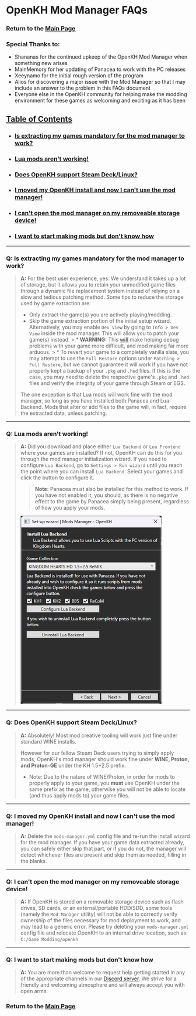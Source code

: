 # OpenKH Mod Manager FAQs

### Return to the [Main Page](index.md)

### Special Thanks to:
* Shananas for the continued upkeep of the OpenKH Mod Manager when something new arises
* MainMemory for her updating of Panacea to work with the PC releases
* Xeeynamo for the initial rough version of the program
* Alios for discovering a major issue with the Mod Manager so that I may include an answer to the problem in this FAQs document
* Everyone else in the OpenKH community for helping make the modding environment for these games as welcoming and exciting as it has been

## [Table of Contents]()
* ### [Is extracting my games mandatory for the mod manager to work?](#q-is-extracting-my-games-mandatory-for-the-mod-manager-to-work)
* ### [Lua mods aren't working!](#q-lua-mods-arent-working)
* ### [Does OpenKH support Steam Deck/Linux?](#q-does-openkh-support-steam-decklinux)
* ### [I moved my OpenKH install and now I can't use the mod manager!](#q-i-moved-my-openkh-install-and-now-i-cant-use-the-mod-manager)
* ### [I can't open the mod manager on my removeable storage device!]()
* ### [I want to start making mods but don't know how](#q-i-want-to-start-making-mods-but-dont-know-how)

---

### Q: Is extracting my games mandatory for the mod manager to work?

> **A:** For the best user experience, yes. We understand it takes up a lot of storage, but it allows you to retain your unmodified game files through a dynamic file replacement system instead of relying on a slow and tedious patching method. Some tips to reduce the storage used by game extraction are:
> * Only extract the game(s) you are actively playing/modding.
> * Skip the game extraction portion of the initial setup wizard. Alternatively, you may enable `Dev View` by going to `Info > Dev View` inside the mod manager. This will allow you to patch your game(s) instead.
    >   * **WARNING:** This **<ins>will</ins>** make helping debug problems with your game more difficult, and mod making far more arduous. 
    >   * To revert your game to a completely vanilla slate, you may attempt to use the `Full Restore` options under `Patching > Full Restore`, but we cannot guarantee it will work if you have not properly kept a backup of your `.pkg` and `.hed` files. If this is the case, you may need to delete the respective game's `.pkg` and `.hed` files and verify the integrity of your game through Steam or EGS.
>
> The one exception is that Lua mods will work fine with the mod manager, so long as you have installed both Panacea and Lua Backend. Mods that alter or add files to the game will, in fact, require the extracted data, unless patching.
---
### Q: Lua mods aren't working!

> **A:** Did you download and place either `Lua Backend` or `Lua Frontend` where your games are installed? If not, OpenKH can do this for you through the mod manager initialization wizard. If you need to configure `Lua Backend`, go to `Settings > Run wizard` until you reach the point where you can install `Lua Backend`. Select your games and click the button to configure it.
>> **Note:** Panacea must also be installed for this method to work. If you have not enabled it, you should, as there is no negative effect to the game by Panacea simply being present, regardless of how you apply your mods.
> 
> ![alt text](image-12.png)
---
### Q: Does OpenKH support Steam Deck/Linux?

> **A:** Absolutely! Most mod creative tooling will work just fine under standard WINE installs.
> 
> However for our fellow Steam Deck users trying to simply apply mods, OpenKH's mod manager should work fine under **WINE, Proton, and Proton-GE** under the KH 1.5+2.5 prefix.
>   * Note: Due to the nature of WINE/Proton, in order for mods to properly apply to your game, you **must** use OpenKH under the same prefix as the game, otherwise you will not be able to locate (and thus apply mods to) your game files.
---
### Q: I moved my OpenKH install and now I can't use the mod manager!

> **A:** Delete the `mods-manager.yml` config file and re-run the install wizard for the mod manager. If you have your game data extracted already, you can safely either skip that part, or if you do not, the manager will detect whichever files are present and skip them as needed, filling in the blanks.
---
### Q: I can't open the mod manager on my removeable storage device!

> **A:** If OpenKH is stored on a removable storage device such as flash drives, SD cards, or an external/portable HDD/SDD, some tools (namely the `Mod Manager` utility) will not be able to correctly verify ownership of the files necessary for mod deployment to work, and may lead to a generic error. Please try deleting your `mods-manager.yml` config file and relocate OpenKH to an internal drive location, such as: `C:/Game Modding/openkh`
---
### Q: I want to start making mods but don't know how

> **A:** You are more than welcome to request help getting started in any of the appropriate channels in our [Discord server](https://discord.openkh.dev). We strive for a friendly and welcoming atmosphere and will always accept you with open arms.

### Return to the [Main Page](index.md)
